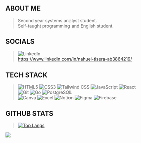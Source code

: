 ## ABOUT ME
> Second year systems analyst student. <br/>
> Self-taught programming and English student.

## SOCIALS
> ![LinkedIn](https://img.shields.io/badge/LinkedIn-%230077B5.svg?logo=linkedin&logoColor=white)<br/>https://www.linkedin.com/in/nahuel-tisera-ab3864219/

## TECH STACK
> ![HTML5](https://img.shields.io/badge/html5-%23E34F26.svg?style=for-the-badge&logo=html5&logoColor=white) 
> ![CSS3](https://img.shields.io/badge/css3-%231572B6.svg?style=for-the-badge&logo=css3&logoColor=white) 
> ![Tailwind CSS](https://img.shields.io/badge/Tailwind_CSS-%2338B2AC?style=for-the-badge&logo=tailwind-css&logoColor=white)
> ![JavaScript](https://img.shields.io/badge/javascript-%23323330.svg?style=for-the-badge&logo=javascript&logoColor=%23F7DF1E) 
> ![React](https://img.shields.io/badge/React-%2361DAFB?style=for-the-badge&logo=react&logoColor=white)
> <br/>
> ![Git](https://img.shields.io/badge/Git-F05032?style=for-the-badge&logo=git&logoColor=white)
> ![Go](https://img.shields.io/badge/Go-00ADD8?style=for-the-badge&logo=go&logoColor=white)
> ![PostgreSQL](https://img.shields.io/badge/PostgreSQL-336791?style=for-the-badge&logo=postgresql&logoColor=white)
> <br/>
> ![Canva](https://img.shields.io/badge/Canva-%2300C4CC.svg?style=for-the-badge&logo=Canva&logoColor=white) 
> ![Excel](https://img.shields.io/badge/Excel-217346?style=for-the-badge&logo=microsoft-excel&logoColor=white)
> ![Notion](https://img.shields.io/badge/Notion-%23000000.svg?style=for-the-badge&logo=notion&logoColor=white) 
> ![Figma](https://img.shields.io/badge/figma-%23F24E1E.svg?style=for-the-badge&logo=figma&logoColor=white) 
> ![Firebase](https://img.shields.io/badge/firebase-%23039BE5.svg?style=for-the-badge&logo=firebase) 

## GITHUB STATS
>[![Top Langs](https://github-readme-stats.vercel.app/api/top-langs/?username=nxhuel)](https://github.com/anuraghazra/github-readme-stats)

[![](https://visitcount.itsvg.in/api?id=nxhuel&icon=0&color=0)](https://visitcount.itsvg.in)
